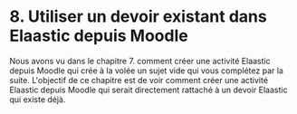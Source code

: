 # 8. Utiliser un devoir existant dans Elaastic depuis Moodle

Nous avons vu dans le chapitre 7. comment créer une activité Elaastic depuis Moodle qui crée à la volée un sujet vide qui vous complétez par la suite. L'objectif de ce chapitre est de voir comment créer une activité Elaastic depuis Moodle qui serait directement rattaché à un devoir Elaastic qui existe déjà.